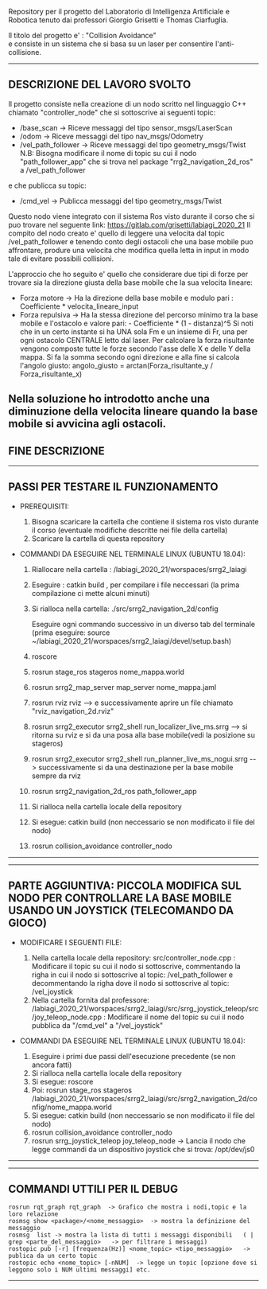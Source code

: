 Repository per il progetto del Laboratorio di Intelligenza Artificiale e Robotica tenuto dai professori Giorgio Grisetti e Thomas Ciarfuglia.

Il titolo del progetto e' : "Collision Avoidance"  
e consiste in un sistema che si basa su un laser per consentire l'anti-collisione. 


--------------------------------------------------------------------------------------------------------------------------------------------------------------
DESCRIZIONE DEL LAVORO SVOLTO
--------------------------------------------------------------------------------------------------------------------------------------------------------------
Il progetto consiste nella creazione di un nodo scritto nel linguaggio C++ chiamato "controller_node" che si sottoscrive ai seguenti topic:
  * /base_scan -> Riceve messaggi del tipo sensor_msgs/LaserScan 
  * /odom -> Riceve messaggi del tipo nav_msgs/Odometry
  * /vel_path_follower -> Riceve messaggi del tipo geometry_msgs/Twist     
                          N.B: Bisogna modificare il nome di topic su cui il nodo "path_follower_app" che si trova nel package "rrg2_navigation_2d_ros" a /vel_path_follower
  
  e che publicca su topic:
  * /cmd_vel -> Publicca messaggi del tipo geometry_msgs/Twist
 
Questo nodo viene integrato con il sistema Ros visto durante il corso che si puo trovare nel seguente link: https://gitlab.com/grisetti/labiagi_2020_21
Il compito del nodo creato e' quello di leggere una velocita dal topic /vel_path_follower e tenendo conto degli ostacoli che una base mobile puo affrontare,
produre una velocita che modifica quella letta in input in modo tale di evitare possibili collisioni.

L'approccio che ho seguito e' quello che considerare due tipi di forze per trovare sia la direzione giusta della base mobile  che la sua velocita lineare:
  * Forza motore  -> Ha la direzione della base mobile e modulo pari :   Coefficiente * velocita_lineare_input
  * Forza repulsiva -> Ha la stessa direzione del percorso minimo tra la base mobile e l'ostacolo e valore pari: - Coefficiente * (1 - distanza)^5
Si noti che in un certo instante si ha UNA sola Fm  e un insieme di Fr, una per ogni ostacolo CENTRALE letto dal laser.
Per calcolare la forza risultante vengono composte tutte le forze secondo l'asse delle X e delle Y della mappa. Si fa la somma secondo ogni direzione e alla fine 
si calcola l'angolo giusto: angolo_giusto = arctan(Forza_risultante_y / Forza_risultante_x)

Nella soluzione ho introdotto anche una diminuzione della velocita lineare quando la base mobile si avvicina agli ostacoli.
-----------------------------------------------------------------------------------------------------------------------------------------------------------------
FINE DESCRIZIONE
-----------------------------------------------------------------------------------------------------------------------------------------------------------------


-----------------------------------------------------------------------------------------------------------------------------------------------------------------
PASSI PER TESTARE IL FUNZIONAMENTO
-----------------------------------------------------------------------------------------------------------------------------------------------------------------
- PREREQUISITI:
    1. Bisogna scaricare la cartella che contiene il sistema ros visto durante il corso (eventuale modifiche descritte nei file della cartella) 
    2. Scaricare la cartella di questa repository
  
- COMMANDI DA ESEGUIRE NEL TERMINALE LINUX (UBUNTU 18.04):
  1. Riallocare nella cartella : /labiagi_2020_21/worspaces/srrg2_laiagi 
  2. Eseguire : catkin build    , per compilare i file neccessari  (la prima compilazione ci mette alcuni minuti)
  3. Si rialloca nella cartella: ./src/srrg2_navigation_2d/config
      
      Eseguire ogni commando successivo in un diverso tab del terminale (prima eseguire: source ~/labiagi_2020_21/worspaces/srrg2_laiagi/devel/setup.bash)
  4. roscore 
  5. rosrun stage_ros stageros nome_mappa.world
  6. rosrun srrg2_map_server map_server nome_mappa.jaml
  7. rosrun rviz rviz --> e successivamente aprire un file chiamato "rviz_navigation_2d.rviz"
  8. rosrun srrg2_executor srrg2_shell run_localizer_live_ms.srrg   --> si ritorna su rviz e si da una posa alla base mobile(vedi la posizione su stageros)
  9. rosrun srrg2_executor srrg2_shell run_planner_live_ms_nogui.srrg  --> successivamente si da una destinazione per la base mobile sempre da rviz
  10. rosrun srrg2_navigation_2d_ros path_follower_app
  11. Si rialloca nella cartella locale della repository
  12. Si esegue: catkin build (non neccessario se non modificato il file del nodo)
  13. rosrun collision_avoidance controller_nodo
-------------------------------------------------------------------------------------------------------------------------------------------------------------------
 
 
------------------------------------------------------------------------------------------------------------------------------------------------------------------
PARTE AGGIUNTIVA: PICCOLA MODIFICA SUL NODO PER CONTROLLARE LA BASE MOBILE USANDO UN JOYSTICK (TELECOMANDO DA GIOCO)
------------------------------------------------------------------------------------------------------------------------------------------------------------------

- MODIFICARE I SEGUENTI FILE:
    1. Nella cartella locale della repository: src/controller_node.cpp :
            Modificare il topic su cui il nodo si sottoscrive, commentando la righa in cui il nodo si sottoscrive al topic: /vel_path_follower
            e decommentando la righa dove il nodo si sottoscrive al topic: /vel_joystick
    2. Nella cartella fornita dal professore: /labiagi_2020_21/worspaces/srrg2_laiagi/src/srrg_joystick_teleop/src/joy_teleop_node.cpp :
            Modificare il nome del topic su cui il nodo pubblica da "/cmd_vel" a "/vel_joystick"
            
 - COMMANDI DA ESEGUIRE NEL TERMINALE LINUX (UBUNTU 18.04):
    1. Eseguire i primi due passi dell'esecuzione precedente (se non ancora fatti)
    2. Si rialloca nella cartella locale della repository
    3. Si esegue: roscore
    4. Poi: rosrun stage_ros stageros /labiagi_2020_21/worspaces/srrg2_laiagi/src/srrg2_navigation_2d/config/nome_mappa.world
    5. Si esegue: catkin build (non neccessario se non modificato il file del nodo)
    6. rosrun collision_avoidance controller_nodo
    7. rosrun srrg_joystick_teleop joy_teleop_node   -> Lancia il nodo che legge commandi da un dispositivo joystick che si trova: /opt/dev/js0
------------------------------------------------------------------------------------------------------------------------------------------------------------------    


------------------------------------------------------------------------------------------------------------------------------------------------------------------
COMMANDI UTTILI PER IL DEBUG
------------------------------------------------------------------------------------------------------------------------------------------------------------------
	rosrun rqt_graph rqt_graph  -> Grafico che mostra i nodi,topic e la loro relazione
	rosmsg show <package>/<nome_messaggio>  -> mostra la definizione del messaggio
	rosmsg  list -> mostra la lista di tutti i messaggi disponibili   ( | grep <parte_del_messaggio>   -> per filtrare i messaggi)
	rostopic pub [-r] [frequenza(Hz)] <nome_topic> <tipo_messaggio>   -> publica da un certo topic 
	rostopic echo <nome_topic> [-nNUM]  -> legge un topic [opzione dove si leggono solo i NUM ultimi messaggi] etc.
------------------------------------------------------------------------------------------------------------------------------------------------------------------


                          
                   
